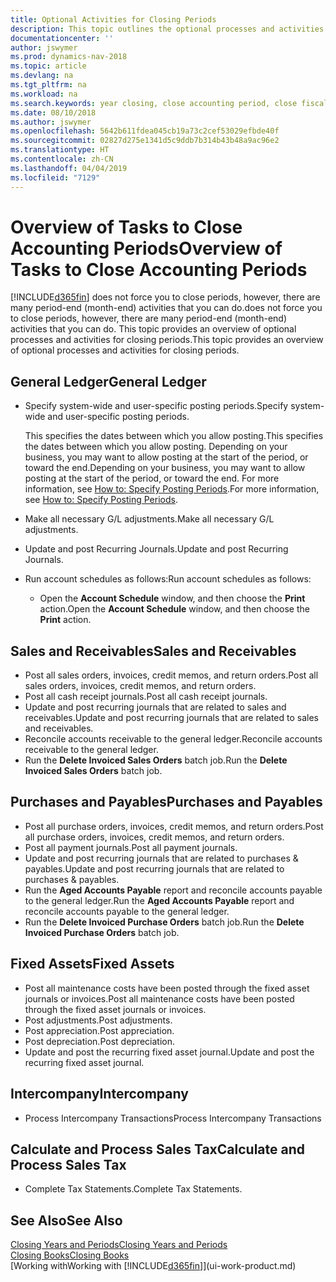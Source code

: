 ```yaml
---
title: Optional Activities for Closing Periods
description: This topic outlines the optional processes and activities for closing accounting periods in Dynamics NAV.
documentationcenter: ''
author: jswymer
ms.prod: dynamics-nav-2018
ms.topic: article
ms.devlang: na
ms.tgt_pltfrm: na
ms.workload: na
ms.search.keywords: year closing, close accounting period, close fiscal year, aging, creditor payments, vendor payments
ms.date: 08/10/2018
ms.author: jswymer
ms.openlocfilehash: 5642b611fdea045cb19a73c2cef53029efbde40f
ms.sourcegitcommit: 02827d275e1341d5c9ddb7b314b43b48a9ac96e2
ms.translationtype: HT
ms.contentlocale: zh-CN
ms.lasthandoff: 04/04/2019
ms.locfileid: "7129"
---
```

# <a name="overview-of-tasks-to-close-accounting-periods"></a><span data-ttu-id="a2625-103">Overview of Tasks to Close Accounting Periods</span><span class="sxs-lookup"><span data-stu-id="a2625-103">Overview of Tasks to Close Accounting Periods</span></span>
[!INCLUDE[d365fin](includes/d365fin_md.md)] <span data-ttu-id="a2625-104">does not force you to close periods, however, there are many period-end (month-end) activities that you can do.</span><span class="sxs-lookup"><span data-stu-id="a2625-104">does not force you to close periods, however, there are many period-end (month-end) activities that you can do.</span></span> <span data-ttu-id="a2625-105">This topic provides an overview of optional processes and activities for closing periods.</span><span class="sxs-lookup"><span data-stu-id="a2625-105">This topic provides an overview of optional processes and activities for closing periods.</span></span>  

## <a name="general-ledger"></a><span data-ttu-id="a2625-106">General Ledger</span><span class="sxs-lookup"><span data-stu-id="a2625-106">General Ledger</span></span>
* <span data-ttu-id="a2625-107">Specify system-wide and user-specific posting periods.</span><span class="sxs-lookup"><span data-stu-id="a2625-107">Specify system-wide and user-specific posting periods.</span></span>  

    <span data-ttu-id="a2625-108">This specifies the dates between which you allow posting.</span><span class="sxs-lookup"><span data-stu-id="a2625-108">This specifies the dates between which you allow posting.</span></span> <span data-ttu-id="a2625-109">Depending on your business, you may want to allow posting at the start of the period, or toward the end.</span><span class="sxs-lookup"><span data-stu-id="a2625-109">Depending on your business, you may want to allow posting at the start of the period, or toward the end.</span></span> <span data-ttu-id="a2625-110">For more information, see [How to: Specify Posting Periods](finance-how-specify-posting-periods.md).</span><span class="sxs-lookup"><span data-stu-id="a2625-110">For more information, see [How to: Specify Posting Periods](finance-how-specify-posting-periods.md).</span></span>  
* <span data-ttu-id="a2625-111">Make all necessary G/L adjustments.</span><span class="sxs-lookup"><span data-stu-id="a2625-111">Make all necessary G/L adjustments.</span></span>  
* <span data-ttu-id="a2625-112">Update and post Recurring Journals.</span><span class="sxs-lookup"><span data-stu-id="a2625-112">Update and post Recurring Journals.</span></span>  
  <!--* Process Consolidations-->
* <span data-ttu-id="a2625-113">Run account schedules as follows:</span><span class="sxs-lookup"><span data-stu-id="a2625-113">Run account schedules as follows:</span></span>  
  * <span data-ttu-id="a2625-114">Open the **Account Schedule** window, and then choose the **Print** action.</span><span class="sxs-lookup"><span data-stu-id="a2625-114">Open the **Account Schedule** window, and then choose the **Print** action.</span></span>  

## <a name="sales-and-receivables"></a><span data-ttu-id="a2625-115">Sales and Receivables</span><span class="sxs-lookup"><span data-stu-id="a2625-115">Sales and Receivables</span></span>
* <span data-ttu-id="a2625-116">Post all sales orders, invoices, credit memos, and return orders.</span><span class="sxs-lookup"><span data-stu-id="a2625-116">Post all sales orders, invoices, credit memos, and return orders.</span></span>  
* <span data-ttu-id="a2625-117">Post all cash receipt journals.</span><span class="sxs-lookup"><span data-stu-id="a2625-117">Post all cash receipt journals.</span></span>  
* <span data-ttu-id="a2625-118">Update and post recurring journals that are related to sales and receivables.</span><span class="sxs-lookup"><span data-stu-id="a2625-118">Update and post recurring journals that are related to sales and receivables.</span></span>  
* <span data-ttu-id="a2625-119">Reconcile accounts receivable to the general ledger.</span><span class="sxs-lookup"><span data-stu-id="a2625-119">Reconcile accounts receivable to the general ledger.</span></span>  
* <span data-ttu-id="a2625-120">Run the **Delete Invoiced Sales Orders** batch job.</span><span class="sxs-lookup"><span data-stu-id="a2625-120">Run the **Delete Invoiced Sales Orders** batch job.</span></span>  

## <a name="purchases-and-payables"></a><span data-ttu-id="a2625-121">Purchases and Payables</span><span class="sxs-lookup"><span data-stu-id="a2625-121">Purchases and Payables</span></span>
* <span data-ttu-id="a2625-122">Post all purchase orders, invoices, credit memos, and return orders.</span><span class="sxs-lookup"><span data-stu-id="a2625-122">Post all purchase orders, invoices, credit memos, and return orders.</span></span>  
* <span data-ttu-id="a2625-123">Post all payment journals.</span><span class="sxs-lookup"><span data-stu-id="a2625-123">Post all payment journals.</span></span>  
* <span data-ttu-id="a2625-124">Update and post recurring journals that are related to purchases & payables.</span><span class="sxs-lookup"><span data-stu-id="a2625-124">Update and post recurring journals that are related to purchases & payables.</span></span>  
* <span data-ttu-id="a2625-125">Run the **Aged Accounts Payable** report and reconcile accounts payable to the general ledger.</span><span class="sxs-lookup"><span data-stu-id="a2625-125">Run the **Aged Accounts Payable** report and reconcile accounts payable to the general ledger.</span></span>  
* <span data-ttu-id="a2625-126">Run the **Delete Invoiced Purchase Orders** batch job.</span><span class="sxs-lookup"><span data-stu-id="a2625-126">Run the **Delete Invoiced Purchase Orders** batch job.</span></span>  

## <a name="fixed-assets"></a><span data-ttu-id="a2625-127">Fixed Assets</span><span class="sxs-lookup"><span data-stu-id="a2625-127">Fixed Assets</span></span>
* <span data-ttu-id="a2625-128">Post all maintenance costs have been posted through the fixed asset journals or invoices.</span><span class="sxs-lookup"><span data-stu-id="a2625-128">Post all maintenance costs have been posted through the fixed asset journals or invoices.</span></span>
* <span data-ttu-id="a2625-129">Post adjustments.</span><span class="sxs-lookup"><span data-stu-id="a2625-129">Post adjustments.</span></span>
* <span data-ttu-id="a2625-130">Post appreciation.</span><span class="sxs-lookup"><span data-stu-id="a2625-130">Post appreciation.</span></span>
* <span data-ttu-id="a2625-131">Post depreciation.</span><span class="sxs-lookup"><span data-stu-id="a2625-131">Post depreciation.</span></span>
* <span data-ttu-id="a2625-132">Update and post the recurring fixed asset journal.</span><span class="sxs-lookup"><span data-stu-id="a2625-132">Update and post the recurring fixed asset journal.</span></span>

## <a name="intercompany"></a><span data-ttu-id="a2625-133">Intercompany</span><span class="sxs-lookup"><span data-stu-id="a2625-133">Intercompany</span></span>
* <span data-ttu-id="a2625-134">Process Intercompany Transactions</span><span class="sxs-lookup"><span data-stu-id="a2625-134">Process Intercompany Transactions</span></span>

## <a name="calculate-and-process-sales-tax"></a><span data-ttu-id="a2625-135">Calculate and Process Sales Tax</span><span class="sxs-lookup"><span data-stu-id="a2625-135">Calculate and Process Sales Tax</span></span>
* <span data-ttu-id="a2625-136">Complete Tax Statements.</span><span class="sxs-lookup"><span data-stu-id="a2625-136">Complete Tax Statements.</span></span>  

## <a name="see-also"></a><span data-ttu-id="a2625-137">See Also</span><span class="sxs-lookup"><span data-stu-id="a2625-137">See Also</span></span>
[<span data-ttu-id="a2625-138">Closing Years and Periods</span><span class="sxs-lookup"><span data-stu-id="a2625-138">Closing Years and Periods</span></span>](year-close-years-periods.md)  
[<span data-ttu-id="a2625-139">Closing Books</span><span class="sxs-lookup"><span data-stu-id="a2625-139">Closing Books</span></span>](year-close-books.md)  
[<span data-ttu-id="a2625-140">Working with</span><span class="sxs-lookup"><span data-stu-id="a2625-140">Working with</span></span> [!INCLUDE[d365fin](includes/d365fin_md.md)]](ui-work-product.md)
